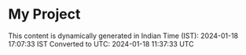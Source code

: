 # My Project

This content is dynamically generated in Indian Time (IST): 2024-01-18 17:07:33 IST
Converted to UTC: 2024-01-18 11:37:33 UTC
